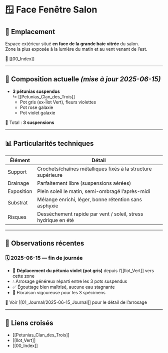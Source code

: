 # 🪟 Face Fenêtre Salon

## 📍 Emplacement

Espace extérieur situé **en face de la grande baie vitrée** du salon.  
Zone la plus exposée à la lumière du matin et au vent venant de l’est.

🔗 [[00_Index]]

---

## 🌱 Composition actuelle *(mise à jour 2025-06-15)*

- **3 pétunias suspendus**  
  ↳ [[Petunias_Clan_des_Trois]]  
  - Pot gris (ex-Îlot Vert), fleurs violettes  
  - Pot rose galaxie  
  - Pot violet galaxie  

🧾 Total : **3 suspensions**

---

## 📊 Particularités techniques

| Élément     | Détail                                                                 |
|-------------|------------------------------------------------------------------------|
| Support     | Crochets/chaînes métalliques fixés à la structure supérieure           |
| Drainage    | Parfaitement libre (suspensions aérées)                                |
| Exposition  | Plein soleil le matin, semi-ombragé l’après-midi                       |
| Substrat    | Mélange enrichi, léger, bonne rétention sans asphyxie                  |
| Risques     | Dessèchement rapide par vent / soleil, stress hydrique en été          |

---

## 🔎 Observations récentes

### 🗓️ 2025-06-15 — fin de journée

- 🔄 **Déplacement du pétunia violet (pot gris)** depuis l’[[Ilot_Vert]] vers cette zone
- 💧 Arrosage généreux réparti entre les 3 pots suspendus
- ✅ Égouttage bien maîtrisé, aucune eau stagnante
- 🌸 Floraison vigoureuse pour les 3 spécimens

📝 Voir [[01_Journal/2025-06-15_Journal]] pour le détail de l’arrosage

---

## 🔗 Liens croisés

- [[Petunias_Clan_des_Trois]]
- [[Ilot_Vert]]
- [[00_Index]]